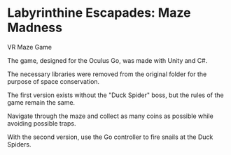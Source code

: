 # Labyrinthine Escapades: Maze Madness
VR Maze Game

The game, designed for the Oculus Go, was made with Unity and C#.

The necessary libraries were removed from the original folder for the purpose of space conservation.

The first version exists without the "Duck Spider" boss, but the rules of the game remain the same.

Navigate through the maze and collect as many coins as possible while avoiding possible traps.

With the second version, use the Go controller to fire snails at the Duck Spiders.
